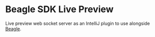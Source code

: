 # Beagle SDK Live Preview
Live preview web socket server as an IntelliJ plugin to use alongside [Beagle](https://github.com/ZupIT/beagle).